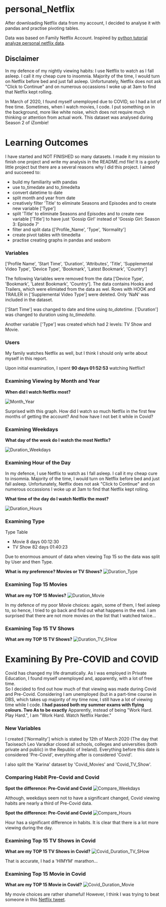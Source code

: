 # personal_Netflix
After downloading Netflix data from my account, I decided to analyse it with pandas and practise pivoting tables.

Data was based on Family Netflix Account.
Inspired by [python tutorial analyze personal netflix data](https://www.dataquest.io/blog/python-tutorial-analyze-personal-netflix-data/).

## Disclaimer
In my defence of my nightly viewing habits: I use Netflix to watch as I fall asleep. I call it my cheap cure to insomnia.
Majority of the time, I would turn on Netflix before bed and just fall asleep. 
Unfortunately, Netflix does not ask "Click to Continue" and on numerous occassions I woke up at 3am to find that Netflix kept rolling.

In March of 2020, I found myself unemployed due to COVID, so I had a lot of free time.
Sometimes, when I watch movies, I code. I put something on in the background, more like white noise, which does not require much thinking or attention from actual work. 
This dataset was analysed during Season 2 of iZombie!

# Learning Outcomes
I have started and NOT FINISHED so many datasets. I made it my mission to finish one project and write my analysis in the README.md file!
It is a goofy little project but there are a several reasons why I did this project.
I aimed and succeeed to:
- build my familiarity with pandas
- use to_timedate and to_timedelta
- convert datetime to date
- split month and year from date
- creatively filter 'Title' to eliminate Seasons and Episodes and to create new variable ['Type']
- split 'Title' to eliminate Seasons and Episodes and to create new variable ['Title'] to have just 'Gossip Girl' instead of 'Gossip Girl: Season 3: Episode 7'
- filter and split data (['Profile_Name',  'Type', 'Normality']
- create pivot tables with timedelta
- practise creating graphs in pandas and seaborn

### Variables
['Profile Name', 'Start Time', 'Duration', 'Attributes', 'Title',
'Supplemental Video Type', 'Device Type', 'Bookmark', 'Latest Bookmark',
'Country']

The following Variables were removed from the data ['Device Type', 'Bookmark', 'Latest Bookmark', 'Country'].
The data contains Hooks and Trailers, which were elimiated from the data as wel. Rows with HOOK and TRAILER in ['Supplemental Video Type'] were deleted. 
Only 'NaN' was included in the dataset.

['Start Time'] was changed to date and time using *to_datetime*.
['Duration']  was changed to duration using *to_timedelta*.

Another variable ['Type'] was created which had 2 levels: TV Show and Movie.

### Users
My family watches Netflix as well, but I think I should only write about myself in this report. 

Upon initial examination, I spent **90 days 01:52:53** watching Netflix!!

### Examining Viewing by Month and Year

**When did I watch Netflix most?**

![Month_Year](https://github.com/kjonina/personal_Netflix/blob/main/Graph/Month_Year.png)

Surprised with this graph. How did I watch so much Netflix in the first few months of getting the account?
And how have I not bet it while in Covid?

### Examining Weekdays
**What day of the week do I watch the most Netflix?**

![Duration_Weekdays](https://github.com/kjonina/personal_Netflix/blob/main/Graph/Duration_Weekdays.png)

### Examining Hour of the Day

In my defence, I use Netflix to watch as I fall asleep. I call it my cheap cure to insomnia.
Majority of the time, I would turn on Netflix before bed and just fall asleep. 
Unfortunately, Netflix does not ask "Click to Continue" and on numerous occassions I woke up at 3am to find that Netflix kept rolling.

**What time of the day do I watch Netflix the most?**

![Duration_Hours](https://github.com/kjonina/personal_Netflix/blob/main/Graph/Duration_Hours.png)

### Examining  Type
Type Table
-    Movie  8 days 00:12:30
-   TV Show 82 days 01:40:23

Due to enormous amount of data when viewing Top 15 so the data was split by User and then Type.

**What is my preference? Movies or TV Shows?**
![Duration_Type](https://github.com/kjonina/personal_Netflix/blob/main/Graph/Duration_Type.png)

### Examining Top 15 Movies 

**What are my TOP 15 Movies?**
![Duration_Movie](https://github.com/kjonina/personal_Netflix/blob/main/Graph/Duration_Movie.png)

In my defence of my poor Movie choices: again, some of them, I feel asleep to, so hence, I tried to go back and find out what happens in the end. 
I am surprised that there are not more movies on the list that I watched twice... 

### Examining Top 15 TV Shows

**What are my TOP 15 TV Shows?**
![Duration_TV_SHow](https://github.com/kjonina/personal_Netflix/blob/main/Graph/Duration_TV_SHow.png)

# Examining By Pre-COVID and COVID
Covid has changed my life dramatically. As I was employed in Private Education, I found myself unemployed and, apparently, with a lot of free time.  
So I decided to find out how much of that viewing was made during Covid and Pre-Covid. 
Considering I am unemployed (but in a part-time course in DBS, which takes up majority of my time now, I still have a lot of viewing time while I code.
**I had passed both my summer exams with flying colours. Two As to be exactly**
Apparently, instead of being "Work Hard. Play Hard.", I am "Work Hard. Watch Netflix Harder." 

### New Variables
I created ['Normality'] which is stated by 12th of March 2020 
(The day that Taoiseach Leo Varadkar closed all schools, colleges and universities (both private and public) in the Republic of Ireland).
Everything before this date is considered 'Pre-Covid', everything after is considered 'Covid'.

I also split the 'Karina' dataset by 'Covid_Movies' and 'Covid_TV_Show'.

### Comparing Habit Pre-Covid and Covid

**Spot the difference: Pre-Covid and Covid**
![Compare_Weekdays](https://github.com/kjonina/personal_Netflix/blob/main/Graph/Compare_Weekdays.png)

Although, weekdays seem not to have a significant changed, Covid viewing habits are nearly a third of Pre-Covid data.

**Spot the difference: Pre-Covid and Covid**
![Compare_Hours](https://github.com/kjonina/personal_Netflix/blob/main/Graph/Compare_Hours.png)

Hour has a significant difference in habits. It is clear that there is a lot more viewing during the day.

### Examining Top 15 TV Shows in Covid

**What are my TOP 15 TV Shows in Covid?**
![Covid_Duration_TV_SHow](https://github.com/kjonina/personal_Netflix/blob/main/Graph/Covid_Duration_TV_SHow.png)

That is accurate, I had a 'HIMYM' marathon...

### Examining Top 15 Movie in Covid
**What are my TOP 15 Movie in Covid?**
![Covid_Duration_Movie](https://github.com/kjonina/personal_Netflix/blob/main/Graph/Covid_Duration_Movie.png)

My movie choices are rather shameful! However, I think I was trying to beat someone in this [Netflix tweet](https://twitter.com/netflix/status/940051734650503168?ref_src=twsrc%5Etfw).